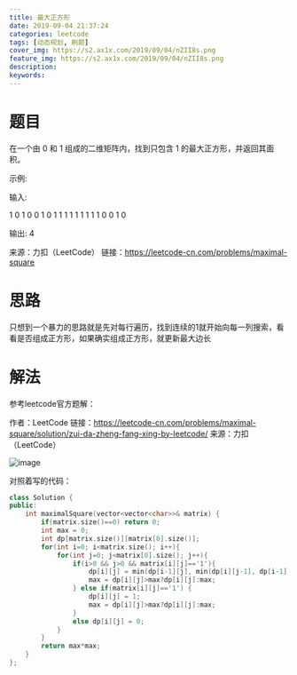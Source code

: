 ```yaml
---
title: 最大正方形
date: 2019-09-04 21:37:24
categories: leetcode
tags: [动态规划, 刷题]
cover_img: https://s2.ax1x.com/2019/09/04/nZII8s.png
feature_img: https://s2.ax1x.com/2019/09/04/nZII8s.png
description:
keywords:
---
```


# 题目

在一个由 0 和 1 组成的二维矩阵内，找到只包含 1 的最大正方形，并返回其面积。

示例:

输入: 

1 0 1 0 0
1 0 1 1 1
1 1 1 1 1
1 0 0 1 0

输出: 4

来源：力扣（LeetCode）
链接：https://leetcode-cn.com/problems/maximal-square

# 思路

只想到一个暴力的思路就是先对每行遍历，找到连续的1就开始向每一列搜索，看看是否组成正方形，如果确实组成正方形，就更新最大边长



# 解法

参考leetcode官方题解：

作者：LeetCode
链接：https://leetcode-cn.com/problems/maximal-square/solution/zui-da-zheng-fang-xing-by-leetcode/
来源：力扣（LeetCode）

![image](https://s2.ax1x.com/2019/09/04/nZ53Of.png)

对照着写的代码：

``` c++
class Solution {
public:
    int maximalSquare(vector<vector<char>>& matrix) {
        if(matrix.size()==0) return 0;
        int max = 0;
        int dp[matrix.size()][matrix[0].size()];
        for(int i=0; i<matrix.size(); i++){
            for(int j=0; j<matrix[0].size(); j++){
                if(i>0 && j>0 && matrix[i][j]=='1'){
                    dp[i][j] = min(dp[i-1][j], min(dp[i][j-1], dp[i-1][j-1])) + 1;
                    max = dp[i][j]>max?dp[i][j]:max;
                } else if(matrix[i][j]=='1') {
                    dp[i][j] = 1;
                    max = dp[i][j]>max?dp[i][j]:max;
                }
                else dp[i][j] = 0;
            }
        }
        return max*max;
    }
};
```

